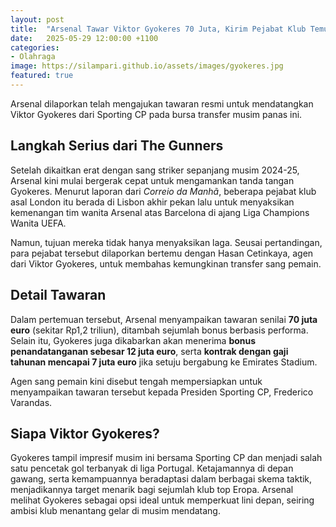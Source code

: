 ```yaml
---
layout: post
title:  "Arsenal Tawar Viktor Gyokeres 70 Juta, Kirim Pejabat Klub Temui Agen Striker Sporting CP"
date:   2025-05-29 12:00:00 +1100
categories: 
- Olahraga
image: https://silampari.github.io/assets/images/gyokeres.jpg
featured: true
---
```


Arsenal dilaporkan telah mengajukan tawaran resmi untuk mendatangkan Viktor Gyokeres dari Sporting CP pada bursa transfer musim panas ini.

## Langkah Serius dari The Gunners

Setelah dikaitkan erat dengan sang striker sepanjang musim 2024-25, Arsenal kini mulai bergerak cepat untuk mengamankan tanda tangan Gyokeres. Menurut laporan dari *Correio da Manhã*, beberapa pejabat klub asal London itu berada di Lisbon akhir pekan lalu untuk menyaksikan kemenangan tim wanita Arsenal atas Barcelona di ajang Liga Champions Wanita UEFA.

Namun, tujuan mereka tidak hanya menyaksikan laga. Seusai pertandingan, para pejabat tersebut dilaporkan bertemu dengan Hasan Cetinkaya, agen dari Viktor Gyokeres, untuk membahas kemungkinan transfer sang pemain.

## Detail Tawaran

Dalam pertemuan tersebut, Arsenal menyampaikan tawaran senilai **70 juta euro** (sekitar Rp1,2 triliun), ditambah sejumlah bonus berbasis performa. Selain itu, Gyokeres juga dikabarkan akan menerima **bonus penandatanganan sebesar 12 juta euro**, serta **kontrak dengan gaji tahunan mencapai 7 juta euro** jika setuju bergabung ke Emirates Stadium.

Agen sang pemain kini disebut tengah mempersiapkan untuk menyampaikan tawaran tersebut kepada Presiden Sporting CP, Frederico Varandas.

## Siapa Viktor Gyokeres?

Gyokeres tampil impresif musim ini bersama Sporting CP dan menjadi salah satu pencetak gol terbanyak di liga Portugal. Ketajamannya di depan gawang, serta kemampuannya beradaptasi dalam berbagai skema taktik, menjadikannya target menarik bagi sejumlah klub top Eropa. Arsenal melihat Gyokeres sebagai opsi ideal untuk memperkuat lini depan, seiring ambisi klub menantang gelar di musim mendatang.

